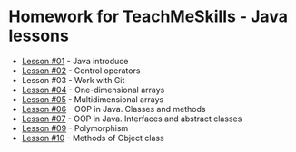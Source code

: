 # Homework for TeachMeSkills - Java lessons

- [Lesson #01](./lesson01) - Java introduce
- [Lesson #02](./lesson02) - Control operators
- Lesson #03 - Work with Git
- [Lesson #04](./lesson04) - One-dimensional arrays
- [Lesson #05](./lesson05) - Multidimensional arrays
- [Lesson #06](./lesson06) - OOP in Java. Classes and methods
- [Lesson #07](./lesson07) - OOP in Java. Interfaces and abstract classes
- [Lesson #09](./lesson09) - Polymorphism
- [Lesson #10](./lesson10) - Methods of Object class
